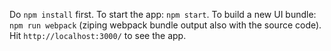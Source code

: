 Do `npm install` first.
To start the app: `npm start`.
To build a new UI bundle: `npm run webpack` (ziping webpack bundle output also with the source code).
Hit `http://localhost:3000/` to see the app.



